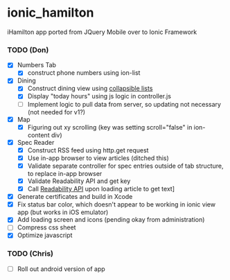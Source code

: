 # ionic_hamilton
iHamilton app ported from JQuery Mobile over to Ionic Framework

### TODO (Don)
* [x] Numbers Tab
  * [x] construct phone numbers using ion-list
* [x] Dining
  * [x] Construct dining view using [collapsible lists](http://codepen.io/ionic/pen/uJkCz)
  * [x] Display "today hours" using js logic in controller.js
  * [ ] Implement logic to pull data from server, so updating not necessary (not needed for v1?)
* [x] Map
  * [x] Figuring out xy scrolling (key was setting scroll="false" in ion-content div)
* [x] Spec Reader
  * [x] Construct RSS feed using http.get request
  * [x] Use in-app browser to view articles (ditched this)
  * [x] Validate separate controller for spec entries outside of tab structure, to replace in-app browser
  * [x] Validate Readability API and get key
  * [x] Call [Readability API](https://www.readability.com/developers/api) upon loading article to get text]
* [x] Generate certificates and build in Xcode
* [x] Fix status bar color, which doesn't appear to be working in ionic view app (but works in iOS emulator)
* [x] Add loading screen and icons (pending okay from administration)
* [ ] Compress css sheet
* [x] Optimize javascript 

### TODO (Chris)
* [ ] Roll out android version of app

